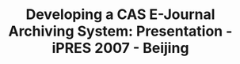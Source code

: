---
abstract: null
creators:
- Zhenxin, Wu
- Qi, Zhao
- Zhixiong, Zhang
- Wenli, Guo
- Jianhua, Liu
date: null
document_url: https://services.phaidra.univie.ac.at/api/object/o:294479/download
grand_parent: iPRES
institutions: []
keywords:
- beijing
landing_page_url: https://phaidra.univie.ac.at/o:294479
language: eng
layout: publication
license: CC BY-SA 3.0 AT
notes_url: null
parent: iPRES 2007
presentation_url: null
size: 1586568
source_name: iPRES
title: 'Developing a CAS E-Journal Archiving System: Presentation - iPRES 2007 - Beijing'
type: paper
year: 2007
---
